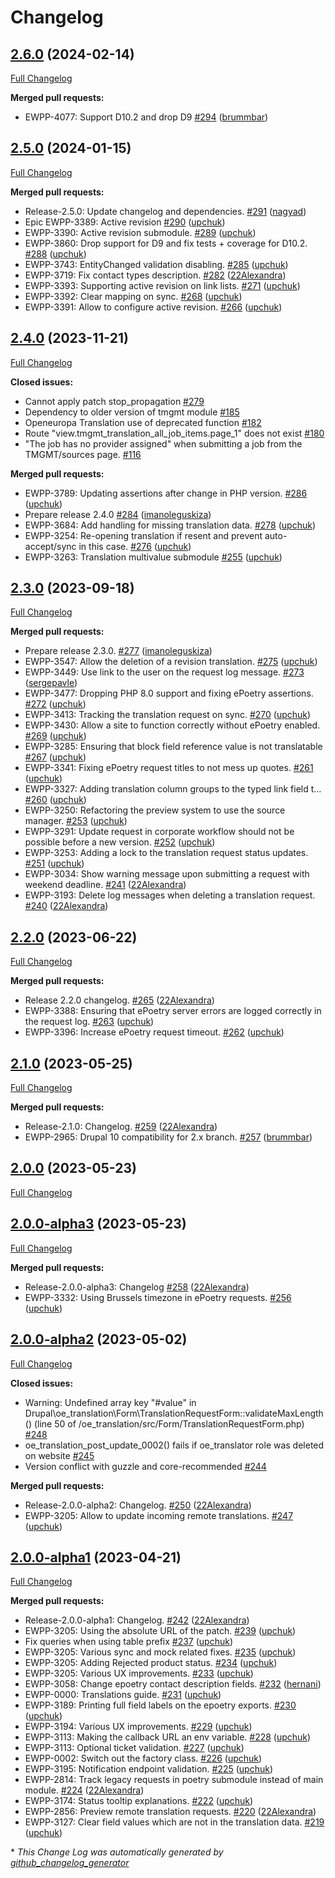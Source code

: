 # Changelog

## [2.6.0](https://github.com/openeuropa/oe_translation/tree/2.6.0) (2024-02-14)

[Full Changelog](https://github.com/openeuropa/oe_translation/compare/2.5.0...2.6.0)

**Merged pull requests:**

- EWPP-4077: Support D10.2 and drop D9 [\#294](https://github.com/openeuropa/oe_translation/pull/294) ([brummbar](https://github.com/brummbar))

## [2.5.0](https://github.com/openeuropa/oe_translation/tree/2.5.0) (2024-01-15)

[Full Changelog](https://github.com/openeuropa/oe_translation/compare/2.4.0...2.5.0)

**Merged pull requests:**

- Release-2.5.0: Update changelog and dependencies. [\#291](https://github.com/openeuropa/oe_translation/pull/291) ([nagyad](https://github.com/nagyad))
- Epic EWPP-3389: Active revision [\#290](https://github.com/openeuropa/oe_translation/pull/290) ([upchuk](https://github.com/upchuk))
- EWPP-3390: Active revision submodule. [\#289](https://github.com/openeuropa/oe_translation/pull/289) ([upchuk](https://github.com/upchuk))
- EWPP-3860: Drop support for D9 and fix tests + coverage for D10.2. [\#288](https://github.com/openeuropa/oe_translation/pull/288) ([upchuk](https://github.com/upchuk))
- EWPP-3743: EntityChanged validation disabling. [\#285](https://github.com/openeuropa/oe_translation/pull/285) ([upchuk](https://github.com/upchuk))
- EWPP-3719: Fix contact types description. [\#282](https://github.com/openeuropa/oe_translation/pull/282) ([22Alexandra](https://github.com/22Alexandra))
- EWPP-3393: Supporting active revision on link lists. [\#271](https://github.com/openeuropa/oe_translation/pull/271) ([upchuk](https://github.com/upchuk))
- EWPP-3392: Clear mapping on sync. [\#268](https://github.com/openeuropa/oe_translation/pull/268) ([upchuk](https://github.com/upchuk))
- EWPP-3391: Allow to configure active revision. [\#266](https://github.com/openeuropa/oe_translation/pull/266) ([upchuk](https://github.com/upchuk))

## [2.4.0](https://github.com/openeuropa/oe_translation/tree/2.4.0) (2023-11-21)

[Full Changelog](https://github.com/openeuropa/oe_translation/compare/2.3.0...2.4.0)

**Closed issues:**

- Cannot apply patch stop\_propagation [\#279](https://github.com/openeuropa/oe_translation/issues/279)
- Dependency to older version of tmgmt module [\#185](https://github.com/openeuropa/oe_translation/issues/185)
- Openeuropa Translation use of deprecated function [\#182](https://github.com/openeuropa/oe_translation/issues/182)
- Route "view.tmgmt\_translation\_all\_job\_items.page\_1" does not exist [\#180](https://github.com/openeuropa/oe_translation/issues/180)
- "The job has no provider assigned" when submitting a job from the TMGMT/sources page. [\#116](https://github.com/openeuropa/oe_translation/issues/116)

**Merged pull requests:**

- EWPP-3789: Updating assertions after change in PHP version. [\#286](https://github.com/openeuropa/oe_translation/pull/286) ([upchuk](https://github.com/upchuk))
- Prepare release 2.4.0 [\#284](https://github.com/openeuropa/oe_translation/pull/284) ([imanoleguskiza](https://github.com/imanoleguskiza))
- EWPP-3684: Add handling for missing translation data. [\#278](https://github.com/openeuropa/oe_translation/pull/278) ([upchuk](https://github.com/upchuk))
- EWPP-3254: Re-opening translation if resent and prevent auto-accept/sync in this case. [\#276](https://github.com/openeuropa/oe_translation/pull/276) ([upchuk](https://github.com/upchuk))
- EWPP-3263: Translation multivalue submodule [\#255](https://github.com/openeuropa/oe_translation/pull/255) ([upchuk](https://github.com/upchuk))

## [2.3.0](https://github.com/openeuropa/oe_translation/tree/2.3.0) (2023-09-18)

[Full Changelog](https://github.com/openeuropa/oe_translation/compare/2.2.0...2.3.0)

**Merged pull requests:**

- Prepare release 2.3.0. [\#277](https://github.com/openeuropa/oe_translation/pull/277) ([imanoleguskiza](https://github.com/imanoleguskiza))
- EWPP-3547: Allow the deletion of a revision translation. [\#275](https://github.com/openeuropa/oe_translation/pull/275) ([upchuk](https://github.com/upchuk))
- EWPP-3449: Use link to the user on the request log message. [\#273](https://github.com/openeuropa/oe_translation/pull/273) ([sergepavle](https://github.com/sergepavle))
- EWPP-3477: Dropping PHP 8.0 support and fixing ePoetry assertions. [\#272](https://github.com/openeuropa/oe_translation/pull/272) ([upchuk](https://github.com/upchuk))
- EWPP-3413: Tracking the translation request on sync. [\#270](https://github.com/openeuropa/oe_translation/pull/270) ([upchuk](https://github.com/upchuk))
- EWPP-3430: Allow a site to function correctly without ePoetry enabled. [\#269](https://github.com/openeuropa/oe_translation/pull/269) ([upchuk](https://github.com/upchuk))
- EWPP-3285: Ensuring that block field reference value is not translatable [\#267](https://github.com/openeuropa/oe_translation/pull/267) ([upchuk](https://github.com/upchuk))
- EWPP-3341: Fixing ePoetry request titles to not mess up quotes. [\#261](https://github.com/openeuropa/oe_translation/pull/261) ([upchuk](https://github.com/upchuk))
- EWPP-3327: Adding translation column groups to the typed link field t… [\#260](https://github.com/openeuropa/oe_translation/pull/260) ([upchuk](https://github.com/upchuk))
- EWPP-3250: Refactoring the preview system to use the source manager. [\#253](https://github.com/openeuropa/oe_translation/pull/253) ([upchuk](https://github.com/upchuk))
- EWPP-3291: Update request in corporate workflow should not be possible before a new version. [\#252](https://github.com/openeuropa/oe_translation/pull/252) ([upchuk](https://github.com/upchuk))
- EWPP-3253: Adding a lock to the translation request status updates. [\#251](https://github.com/openeuropa/oe_translation/pull/251) ([upchuk](https://github.com/upchuk))
- EWPP-3034: Show warning message upon submitting a request with weekend deadline. [\#241](https://github.com/openeuropa/oe_translation/pull/241) ([22Alexandra](https://github.com/22Alexandra))
- EWPP-3193: Delete log messages when deleting a translation request. [\#240](https://github.com/openeuropa/oe_translation/pull/240) ([22Alexandra](https://github.com/22Alexandra))

## [2.2.0](https://github.com/openeuropa/oe_translation/tree/2.2.0) (2023-06-22)

[Full Changelog](https://github.com/openeuropa/oe_translation/compare/2.1.0...2.2.0)

**Merged pull requests:**

- Release 2.2.0 changelog. [\#265](https://github.com/openeuropa/oe_translation/pull/265) ([22Alexandra](https://github.com/22Alexandra))
- EWPP-3388: Ensuring that ePoetry server errors are logged correctly in the request log. [\#263](https://github.com/openeuropa/oe_translation/pull/263) ([upchuk](https://github.com/upchuk))
- EWPP-3396: Increase ePoetry request timeout. [\#262](https://github.com/openeuropa/oe_translation/pull/262) ([upchuk](https://github.com/upchuk))

## [2.1.0](https://github.com/openeuropa/oe_translation/tree/2.1.0) (2023-05-25)

[Full Changelog](https://github.com/openeuropa/oe_translation/compare/2.0.0-alpha3...2.1.0)

**Merged pull requests:**

- Release-2.1.0: Changelog. [\#259](https://github.com/openeuropa/oe_translation/pull/259) ([22Alexandra](https://github.com/22Alexandra))
- EWPP-2965: Drupal 10 compatibility for 2.x branch. [\#257](https://github.com/openeuropa/oe_translation/pull/257) ([brummbar](https://github.com/brummbar))

## [2.0.0](https://github.com/openeuropa/oe_translation/tree/2.0.0) (2023-05-23)
[Full Changelog](https://github.com/openeuropa/oe_translation/compare/2.0.0-alpha3...2.0.0)

## [2.0.0-alpha3](https://github.com/openeuropa/oe_translation/tree/2.0.0-alpha3) (2023-05-23)
[Full Changelog](https://github.com/openeuropa/oe_translation/compare/2.0.0-alpha2...2.0.0-alpha3)

**Merged pull requests:**

- Release-2.0.0-alpha3: Changelog [\#258](https://github.com/openeuropa/oe_translation/pull/258) ([22Alexandra](https://github.com/22Alexandra))
- EWPP-3332: Using Brussels timezone in ePoetry requests. [\#256](https://github.com/openeuropa/oe_translation/pull/256) ([upchuk](https://github.com/upchuk))

## [2.0.0-alpha2](https://github.com/openeuropa/oe_translation/tree/2.0.0-alpha2) (2023-05-02)

[Full Changelog](https://github.com/openeuropa/oe_translation/compare/2.0.0-alpha1...2.0.0-alpha2)

**Closed issues:**

- Warning: Undefined array key "\#value" in Drupal\oe\_translation\Form\TranslationRequestForm::validateMaxLength\(\) \(line 50 of /oe\_translation/src/Form/TranslationRequestForm.php\) [\#248](https://github.com/openeuropa/oe_translation/issues/248)
- oe\_translation\_post\_update\_0002\(\) fails if oe\_translator role was deleted on website [\#245](https://github.com/openeuropa/oe_translation/issues/245)
- Version conflict with guzzle and core-recommended [\#244](https://github.com/openeuropa/oe_translation/issues/244)

**Merged pull requests:**

- Release-2.0.0-alpha2: Changelog. [\#250](https://github.com/openeuropa/oe_translation/pull/250) ([22Alexandra](https://github.com/22Alexandra))
- EWPP-3205: Allow to update incoming remote translations. [\#247](https://github.com/openeuropa/oe_translation/pull/247) ([upchuk](https://github.com/upchuk))

## [2.0.0-alpha1](https://github.com/openeuropa/oe_translation/tree/2.0.0-alpha1) (2023-04-21)

[Full Changelog](https://github.com/openeuropa/oe_translation/compare/0.20.0...2.0.0-alpha1)

**Merged pull requests:**

- Release-2.0.0-alpha1: Changelog. [\#242](https://github.com/openeuropa/oe_translation/pull/242) ([22Alexandra](https://github.com/22Alexandra))
- EWPP-3205: Using the absolute URL of the patch. [\#239](https://github.com/openeuropa/oe_translation/pull/239) ([upchuk](https://github.com/upchuk))
- Fix queries when using table prefix [\#237](https://github.com/openeuropa/oe_translation/pull/237) ([upchuk](https://github.com/upchuk))
- EWPP-3205: Various sync and mock related fixes. [\#235](https://github.com/openeuropa/oe_translation/pull/235) ([upchuk](https://github.com/upchuk))
- EWPP-3205: Adding Rejected product status. [\#234](https://github.com/openeuropa/oe_translation/pull/234) ([upchuk](https://github.com/upchuk))
- EWPP-3205: Various UX improvements. [\#233](https://github.com/openeuropa/oe_translation/pull/233) ([upchuk](https://github.com/upchuk))
- EWPP-3058: Change epoetry contact description fields. [\#232](https://github.com/openeuropa/oe_translation/pull/232) ([hernani](https://github.com/hernani))
- EWPP-0000: Translations guide. [\#231](https://github.com/openeuropa/oe_translation/pull/231) ([upchuk](https://github.com/upchuk))
- EWPP-3189: Printing full field labels on the epoetry exports. [\#230](https://github.com/openeuropa/oe_translation/pull/230) ([upchuk](https://github.com/upchuk))
- EWPP-3194: Various UX improvements. [\#229](https://github.com/openeuropa/oe_translation/pull/229) ([upchuk](https://github.com/upchuk))
- EWPP-3113: Making the callback URL an env variable. [\#228](https://github.com/openeuropa/oe_translation/pull/228) ([upchuk](https://github.com/upchuk))
- EWPP-3113: Optional ticket validation. [\#227](https://github.com/openeuropa/oe_translation/pull/227) ([upchuk](https://github.com/upchuk))
- EWPP-0002: Switch out the factory class. [\#226](https://github.com/openeuropa/oe_translation/pull/226) ([upchuk](https://github.com/upchuk))
- EWPP-3195: Notification endpoint validation. [\#225](https://github.com/openeuropa/oe_translation/pull/225) ([upchuk](https://github.com/upchuk))
- EWPP-2814: Track legacy requests in poetry submodule instead of main module. [\#224](https://github.com/openeuropa/oe_translation/pull/224) ([22Alexandra](https://github.com/22Alexandra))
- EWPP-3174: Status tooltip explanations. [\#222](https://github.com/openeuropa/oe_translation/pull/222) ([upchuk](https://github.com/upchuk))
- EWPP-2856: Preview remote translation requests. [\#220](https://github.com/openeuropa/oe_translation/pull/220) ([22Alexandra](https://github.com/22Alexandra))
- EWPP-3127: Clear field values which are not in the translation data. [\#219](https://github.com/openeuropa/oe_translation/pull/219) ([upchuk](https://github.com/upchuk))



\* *This Change Log was automatically generated by [github_changelog_generator](https://github.com/skywinder/Github-Changelog-Generator)*

